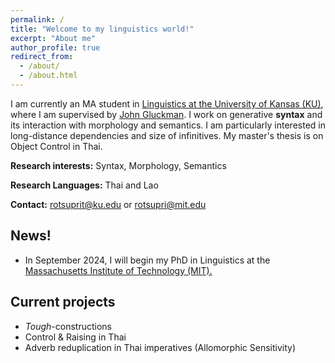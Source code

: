 ```yaml
---
permalink: /
title: "Welcome to my linguistics world!"
excerpt: "About me"
author_profile: true
redirect_from: 
  - /about/
  - /about.html
---
```



I am currently an MA student in [Linguistics at the University of Kansas (KU)](https://linguistics.ku.edu), where I am supervised by [John Gluckman](https://www.jgluckman.com/index.html). I work on generative **syntax** and its interaction with morphology and semantics. I am particularly interested in long-distance dependencies and size of infinitives. My master's thesis is on Object Control in Thai.



**Research interests:** Syntax, Morphology, Semantics

**Research Languages:** Thai and Lao

**Contact:** [rotsuprit@ku.edu]() or [rotsupri@mit.edu]() 

## News!
  - In September 2024, I will begin my PhD in Linguistics at the [Massachusetts Institute of Technology (MIT).](https://linguistics.mit.edu)
    
## Current projects
  - _Tough_-constructions
  - Control & Raising in Thai
  - Adverb reduplication in Thai imperatives (Allomorphic Sensitivity)
